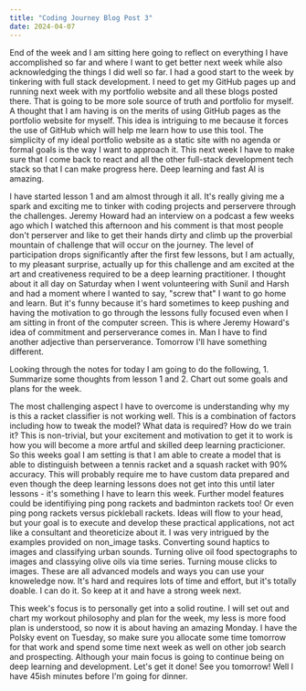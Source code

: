 ```yaml
---
title: "Coding Journey Blog Post 3"
date: 2024-04-07
---
```


End of the week and I am sitting here going to reflect on everything I have accomplished so far and where I want to get better next week while also acknowledging the things I did well so far. I had a good start to the week by tinkering with full stack development. I need to get my GitHub pages up and running next week with my portfolio website and all these blogs posted there. That is going to be more sole source of truth and portfolio for myself. A thought that I am having is on the merits of using GitHub pages as the portfolio website for myself. This idea is intriguing to me because it forces the use of GitHub which will help me learn how to use this tool. The simplicity of my ideal portfolio website as a static site with no agenda or formal goals is the way I want to approach it. This next week I have to make sure that I come back to react and all the other full-stack development tech stack so that I can make progress here. Deep learning and fast AI is amazing.

I have started lesson 1 and am almost through it all. It's really giving me a spark and exciting me to tinker with coding projects and perservere through the challenges. Jeremy Howard had an interview on a podcast a few weeks ago which I watched this afternoon and his comment is that most people don't perserver and like to get their hands dirty and climb up the proverbial mountain of challenge that will occur on the journey. The level of participation drops significantly after the first few lessons, but I am actually, to my pleasant surprise, actually up for this challenge and am excited at the art and creativeness required to be a deep learning practitioner. I thought about it all day on Saturday when I went volunteering with Sunil and Harsh and had a moment where I wanted to say, "screw that" I want to go home and learn. But it's funny because it's hard sometimes to keep pushing and having the motivation to go through the lessons fully focused even when I am sitting in front of the computer screen. This is where Jeremy Howard's idea of commitment and perserverance comes in. Man I have to find another adjective than perserverance. Tomorrow I'll have something different.

Looking through the notes for today I am going to do the following, 1. Summarize some thoughts from lesson 1 and 2. Chart out some goals and plans for the week.

The most challenging aspect I have to overcome is understanding why my is this a racket classifier is not working well. This is a combination of factors including how to tweak the model? What data is required? How do we train it? This is non-trivial, but your excitement and motivation to get it to work is how you will become a more artful and skilled deep learning practicioner. So this weeks goal I am setting is that I am able to create a model that is able to distinguish between a tennis racket and a squash racket with 90% accuracy. This will probably require me to have custom data prepared and even though the deep learning lessons does not get into this until later lessons - it's something I have to learn this week. Further model features could be identifiying ping pong rackets and badminton rackets too! Or even ping pong rackets versus pickleball rackets. Ideas will flow to your head, but your goal is to execute and develop these practical applications, not act like a consultant and theoreticize about it. I was very intrigued by the examples provided on non_image tasks. Converting sound haptics to images and classifying urban sounds. Turning olive oil food spectographs to images and classying olive oils via time series. Turning mouse clicks to images. These are all advanced models and ways you can use your knoweledge now. It's hard and requires lots of time and effort, but it's totally doable. I can do it. So keep at it and have a strong week next.

This week's focus is to personally get into a solid routine. I will set out and chart my workout philosophy and plan for the week, my less is more food plan is understood, so now it is about having an amazing Monday. I have the Polsky event on Tuesday, so make sure you allocate some time tomorrow for that work and spend some time next week as well on other job search and prospecting. Although your main focus is going to continue being on deep learning and development. Let's get it done! See you tomorrow! Well I have 45ish minutes before I'm going for dinner.